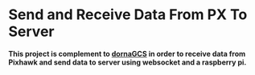 # Send and Receive Data From PX To Server

**This project is complement to [dornaGCS](https://github.com/097karimi/dornaGCS) in order to receive data from Pixhawk and send data to server using websocket and a raspberry pi.**
